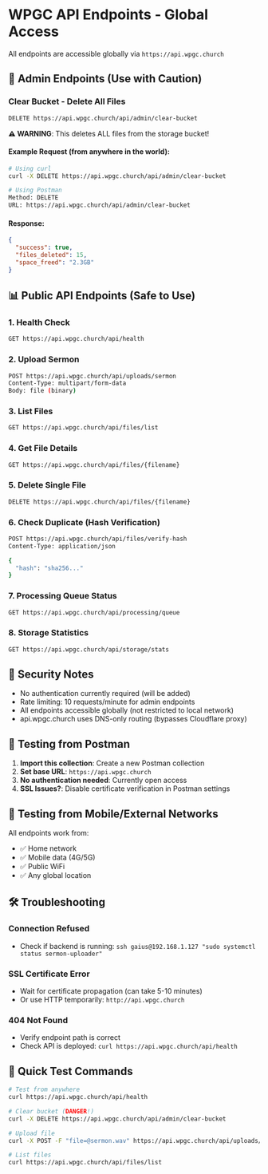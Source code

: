 # WPGC API Endpoints - Global Access

All endpoints are accessible globally via `https://api.wpgc.church`

## 🚨 Admin Endpoints (Use with Caution)

### Clear Bucket - Delete All Files
```bash
DELETE https://api.wpgc.church/api/admin/clear-bucket
```

**⚠️ WARNING**: This deletes ALL files from the storage bucket!

#### Example Request (from anywhere in the world):
```bash
# Using curl
curl -X DELETE https://api.wpgc.church/api/admin/clear-bucket

# Using Postman
Method: DELETE
URL: https://api.wpgc.church/api/admin/clear-bucket
```

#### Response:
```json
{
  "success": true,
  "files_deleted": 15,
  "space_freed": "2.3GB"
}
```

## 📊 Public API Endpoints (Safe to Use)

### 1. Health Check
```bash
GET https://api.wpgc.church/api/health
```

### 2. Upload Sermon
```bash
POST https://api.wpgc.church/api/uploads/sermon
Content-Type: multipart/form-data
Body: file (binary)
```

### 3. List Files
```bash
GET https://api.wpgc.church/api/files/list
```

### 4. Get File Details
```bash
GET https://api.wpgc.church/api/files/{filename}
```

### 5. Delete Single File
```bash
DELETE https://api.wpgc.church/api/files/{filename}
```

### 6. Check Duplicate (Hash Verification)
```bash
POST https://api.wpgc.church/api/files/verify-hash
Content-Type: application/json

{
  "hash": "sha256..."
}
```

### 7. Processing Queue Status
```bash
GET https://api.wpgc.church/api/processing/queue
```

### 8. Storage Statistics
```bash
GET https://api.wpgc.church/api/storage/stats
```

## 🔐 Security Notes

- No authentication currently required (will be added)
- Rate limiting: 10 requests/minute for admin endpoints
- All endpoints accessible globally (not restricted to local network)
- api.wpgc.church uses DNS-only routing (bypasses Cloudflare proxy)

## 🧪 Testing from Postman

1. **Import this collection**: Create a new Postman collection
2. **Set base URL**: `https://api.wpgc.church`
3. **No authentication needed**: Currently open access
4. **SSL Issues?**: Disable certificate verification in Postman settings

## 📱 Testing from Mobile/External Networks

All endpoints work from:
- ✅ Home network
- ✅ Mobile data (4G/5G)
- ✅ Public WiFi
- ✅ Any global location

## 🛠️ Troubleshooting

### Connection Refused
- Check if backend is running: `ssh gaius@192.168.1.127 "sudo systemctl status sermon-uploader"`

### SSL Certificate Error
- Wait for certificate propagation (can take 5-10 minutes)
- Or use HTTP temporarily: `http://api.wpgc.church`

### 404 Not Found
- Verify endpoint path is correct
- Check API is deployed: `curl https://api.wpgc.church/api/health`

## 🚀 Quick Test Commands

```bash
# Test from anywhere
curl https://api.wpgc.church/api/health

# Clear bucket (DANGER!)
curl -X DELETE https://api.wpgc.church/api/admin/clear-bucket

# Upload file
curl -X POST -F "file=@sermon.wav" https://api.wpgc.church/api/uploads/sermon

# List files
curl https://api.wpgc.church/api/files/list
```